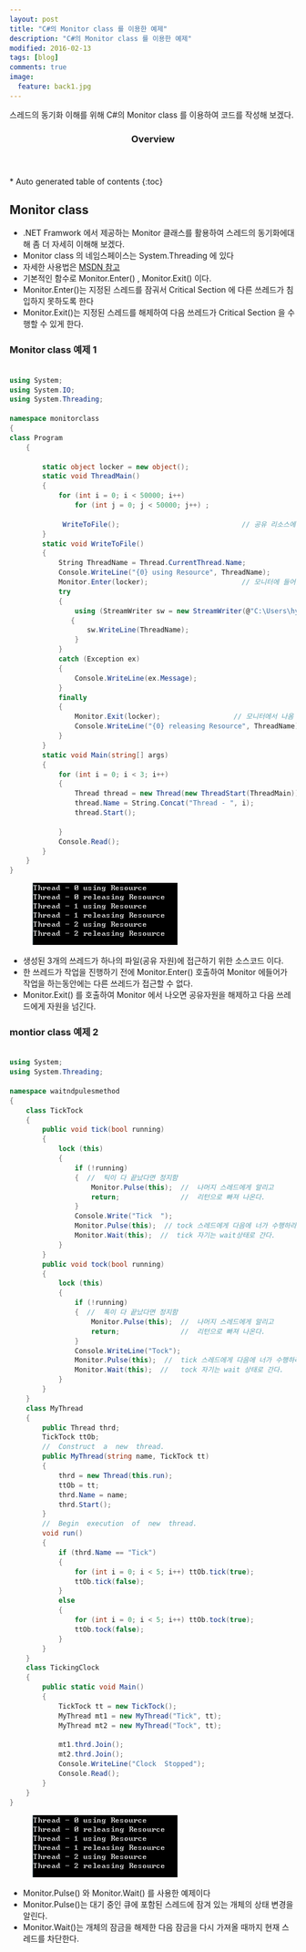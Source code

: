 ```yaml
---
layout: post
title: "C#의 Monitor class 를 이용한 예제"
description: "C#의 Monitor class 를 이용한 예제" 
modified: 2016-02-13
tags: [blog]
comments: true
image:
  feature: back1.jpg
---
```

스레드의 동기화 이해를 위해 C#의 Monitor class 를 이용하여 코드를 작성해 보겠다.

<section id="table-of-contents" class="toc">
  <header>
    <h3>Overview</h3>
  </header>
<div id="drawer" markdown="1">
*  Auto generated table of contents
{:toc}
</div>
</section><!-- /#table-of-contents -->


## Monitor class

- .NET Framwork 에서 제공하는 Monitor 클래스를 활용하여 스레드의 동기화에대해 좀 더 자세히 이해해 보겠다.
- Monitor class 의 네임스페이스는 System.Threading 에 있다
- 자세한 사용법은 [MSDN 참고](https://technet.microsoft.com/ko-kr/library/system.threading.monitor(v=vs.110))
- 기본적인 함수로 Monitor.Enter() , Monitor.Exit() 이다.
- Monitor.Enter()는 지정된 스레드를 잠궈서 Critical Section 에 다른 쓰레드가 침입하지 못하도록 한다 
- Monitor.Exit()는 지정된 스레드를 해제하여 다음 쓰레드가 Critical Section 을 수행할 수 있게 한다.

### Monitor class 예제  1

```cs

using System;
using System.IO;
using System.Threading;

namespace monitorclass
{
class Program
    {

        static object locker = new object();
        static void ThreadMain()
        {
            for (int i = 0; i < 50000; i++)
                for (int j = 0; j < 50000; j++) ;        

             WriteToFile();                              // 공유 리소스에 접근 - critical section
        }
        static void WriteToFile()
        {
            String ThreadName = Thread.CurrentThread.Name;
            Console.WriteLine("{0} using Resource", ThreadName);
            Monitor.Enter(locker);                       // 모니터에 들어감
            try
            {
                using (StreamWriter sw = new StreamWriter(@"C:\Users\hyokyun\Documents/hoho.txt", true))
               {   
                   sw.WriteLine(ThreadName);
                }
            }
            catch (Exception ex)
            {
                Console.WriteLine(ex.Message);
            }
            finally
            {
                Monitor.Exit(locker);                  // 모니터에서 나옴
                Console.WriteLine("{0} releasing Resource", ThreadName);
            }
        }
        static void Main(string[] args)
        {
            for (int i = 0; i < 3; i++)
            {
                Thread thread = new Thread(new ThreadStart(ThreadMain));
                thread.Name = String.Concat("Thread - ", i);
                thread.Start();
                
            }
            Console.Read();
        }
    }
}
```

<figure>
	<img src="/images/post7-2.PNG" alt="">
</figure>

- 생성된 3개의 쓰레드가 하나의 파일(공유 자원)에 접근하기 위한 소스코드 이다.
- 한 쓰레드가 작업을 진행하기 전에 Monitor.Enter() 호출하여 Monitor 에들어가 작업을 하는동안에는 다른 쓰레드가 접근할 수 없다.
- Monitor.Exit() 를 호출하여 Monitor 에서 나오면 공유자원을 해제하고 다음 쓰레드에게 자원을 넘긴다.
 

### montior class 예제 2


```cs

using System;
using System.Threading;

namespace waitndpulesmethod
{
    class TickTock
    {
        public void tick(bool running)
        {
            lock (this)
            {
                if (!running)
                {  //  틱이 다 끝났다면 정지함    
                    Monitor.Pulse(this);  //  나머지 스레드에게 알리고   
                    return;               //  리턴으로 빠져 나온다.
                }
                Console.Write("Tick  ");
                Monitor.Pulse(this);  // tock 스레드에게 다음에 너가 수행하라고 알린다.  
                Monitor.Wait(this);  //  tick 자기는 wait상태로 간다.
            }
        }
        public void tock(bool running)
        {
            lock (this)
            {
                if (!running)
                {  //  톡이 다 끝났다면 정지함    
                    Monitor.Pulse(this);  //  나머지 스레드에게 알리고
                    return;               //  리턴으로 빠져 나온다.
                }
                Console.WriteLine("Tock");
                Monitor.Pulse(this);  //  tick 스레드에게 다음에 너가 수행하라고 알린다.    
                Monitor.Wait(this);  //   tock 자기는 wait 상태로 간다.
            }
        }
    }
    class MyThread
    {
        public Thread thrd;
        TickTock ttOb;
        //  Construct  a  new  thread.    
        public MyThread(string name, TickTock tt)
        {
            thrd = new Thread(this.run);
            ttOb = tt;
            thrd.Name = name;
            thrd.Start();
        }
        //  Begin  execution  of  new  thread.    
        void run()
        {
            if (thrd.Name == "Tick")
            {
                for (int i = 0; i < 5; i++) ttOb.tick(true);
                ttOb.tick(false);
            }
            else
            {
                for (int i = 0; i < 5; i++) ttOb.tock(true);
                ttOb.tock(false);
            }
        }
    }
    class TickingClock
    {
        public static void Main()
        {
            TickTock tt = new TickTock();
            MyThread mt1 = new MyThread("Tick", tt);
            MyThread mt2 = new MyThread("Tock", tt);

            mt1.thrd.Join();
            mt2.thrd.Join();
            Console.WriteLine("Clock  Stopped");
            Console.Read();
        }
    }
}
```

<figure>
	<img src="/images/post7-2.PNG" alt="">
</figure>

- Monitor.Pulse() 와 Monitor.Wait() 를 사용한 예제이다
- Monitor.Pulse()는 대기 중인 큐에 포함된 스레드에 잠겨 있는 개체의 상태 변경을 알린다.
- Monitor.Wait()는 개체의 잠금을 해제한 다음 잠금을 다시 가져올 때까지 현재 스레드를 차단한다.